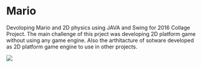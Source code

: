 # Mario
Devoloping Mario and 2D physics using JAVA and Swing for 2016 Collage Project. The main challenge of this prject was developing 2D platform game without using any game engine. Also the arthitacture of sotware developed as 2D platform game engine to use in other projects.

![](Mario.gif)
